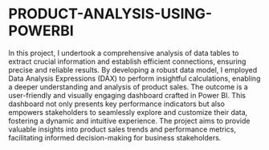 # PRODUCT-ANALYSIS-USING-POWERBI
In this project, I undertook a comprehensive analysis of data tables to extract crucial information and establish efficient connections, ensuring precise and reliable results. By developing a robust data model, I employed Data Analysis Expressions (DAX) to perform insightful calculations, enabling a deeper understanding and analysis of product sales. The outcome is a user-friendly and visually engaging dashboard crafted in Power BI. This dashboard not only presents key performance indicators but also empowers stakeholders to seamlessly explore and customize their data, fostering a dynamic and intuitive experience. The project aims to provide valuable insights into product sales trends and performance metrics, facilitating informed decision-making for business stakeholders.

